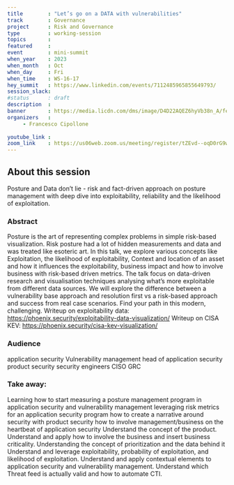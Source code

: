 ```yaml
---
title        : "Let’s go on a DATA with vulnerabilities"
track        : Governance
project      : Risk and Governance
type         : working-session
topics       :
featured     :
event        : mini-summit
when_year    : 2023
when_month   : Oct
when_day     : Fri
when_time    : WS-16-17
hey_summit   : https://www.linkedin.com/events/7112485965855649793/
session_slack:
#status      : draft
description  :
banner       : https://media.licdn.com/dms/image/D4D22AQEZ6hyVb38n_A/feedshare-shrink_1280/0/1694091402759?e=1697068800&v=beta&t=-rmoAyiZxotbLN9sJT3M5IiSACFq4dhiAOJoepe6q70
organizers   :
     - Francesco Cipollone
     
youtube_link : 
zoom_link    : https://us06web.zoom.us/meeting/register/tZEvd--oqD0rG9wap-L9TtyRW6N1RjaA3W2M
---
```


## About this session
Posture and Data don’t lie - risk and fact-driven approach on posture management with deep dive into exploitability, reliability and the likelihood of exploitation.

### Abstract
Posture is the art of representing complex problems in simple risk-based visualization. Risk posture had a lot of hidden measurements and data and was treated like esoteric art. In this talk, we explore various concepts like Exploitation, the likelihood of exploitability, Context and location of an asset and how it influences the exploitability, business impact and how to involve business with risk-based driven metrics.
The talk focus on data-driven research and visualisation techniques analysing what’s more exploitable from different data sources.
We will explore the difference between a vulnerability base approach and resolution first vs a risk-based approach and success from real case scenarios.
Find your path in this modern, challenging.
Writeup on exploitability data: https://phoenix.security/exploitability-data-visualization/
Writeup on CISA KEV: https://phoenix.security/cisa-kev-visualization/

### Audience
application security
Vulnerability management
head of application security
product security
security engineers
CISO
GRC

### Take away:
Learning how to start measuring a posture management program in application security and vulnerability management leveraging risk
metrics for an application security program
how to create a narrative around security with product security
how to involve management/business on the heartbeat of application security
Understand the concept of the product.
Understand and apply how to involve the business and insert business criticality.
Understanding the concept of prioritization and the data behind it
Understand and leverage exploitability, probability of exploitation, and likelihood of exploitation.
Understand and apply contextual elements to application security and vulnerability management.
Understand which Threat feed is actually valid and how to automate CTI.

